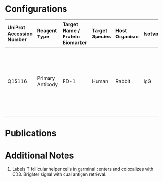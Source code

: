 # Configurations

| UniProt Accession Number   | Reagent Type     | Target Name / Protein Biomarker   | Target Species   | Host Organism   | Isotype   | Clonality   | Vendor   | Catalog Number   | Conjugate   | RRID       | Availability   | Method         | Tissue Preservation   | Target Tissue   | Tissue State   | Detergent         | Antigen Retrieval Conditions                                                               | Dye Inactivation Conditions   | Recommend   | Agree               | Disagree   | Contributor         | Notes       |
|:---------------------------|:-----------------|:----------------------------------|:-----------------|:----------------|:----------|:------------|:---------|:-----------------|:------------|:-----------|:---------------|:---------------|:----------------------|:----------------|:---------------|:------------------|:-------------------------------------------------------------------------------------------|:------------------------------|:------------|:--------------------|:-----------|:--------------------|:------------|
| Q15116                     | Primary Antibody | PD-1                              | Human            | Rabbit          | IgG       | EPR4877(2)  | Abcam    | ab275126         | AF555       | AB_2728811 | Stock          | Cell DIVE-IBEX | FFPE                  | Tonsil          | NA             | 0.3% Triton-X-100 | pH 6 for 30 minutes ER1 (AF9961) and pH 9 for 30 minutes ER2 (AF9640) using the Leica Bond | 1 mg/ml LiBH4 15 minutes      | Yes         | 0000-0003-4379-8967 | NA         | 0000-0003-4379-8967 | [1](#notes) |

# Publications



# Additional Notes

<a name="notes"></a>
1. Labels T follicular helper cells in germinal centers and colocalizes with CD3. Brighter signal with dual antigen retrieval.
